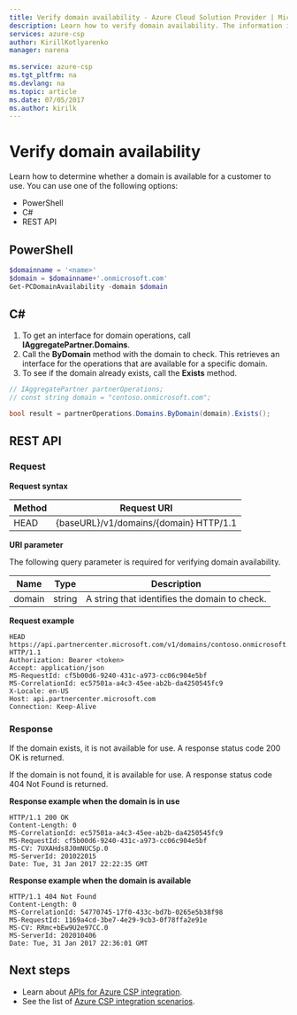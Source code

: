```yaml
---
title: Verify domain availability - Azure Cloud Solution Provider | Microsoft Docs
description: Learn how to verify domain availability. The information in this article supports Azure Cloud Solution Provider (Azure CSP) integration.
services: azure-csp
author: KirillKotlyarenko
manager: narena
 
ms.service: azure-csp
ms.tgt_pltfrm: na
ms.devlang: na
ms.topic: article
ms.date: 07/05/2017
ms.author: kirilk
---
```


# Verify domain availability

Learn how to determine whether a domain is available for a customer to use. You can use one of the following options:

- PowerShell
- C#
- REST API

## PowerShell

```powershell
$domainname = '<name>'
$domain = $domainname+'.onmicrosoft.com'
Get-PCDomainAvailability -domain $domain
```

## C#

1. To get an interface for domain operations, call **IAggregatePartner.Domains**.
2. Call the **ByDomain** method with the domain to check. This retrieves an interface for the operations that are available for a specific domain.
3. To see if the domain already exists, call the **Exists** method.

```csharp
// IAggregatePartner partnerOperations;
// const string domain = "contoso.onmicrosoft.com";  

bool result = partnerOperations.Domains.ByDomain(domain).Exists();
```

## REST API

### Request

**Request syntax**

|Method|Request URI|
|---|---|
|HEAD|{baseURL}/v1/domains/{domain} HTTP/1.1|

**URI parameter**

The following query parameter is required for verifying domain availability.

|Name|Type|Description|
|---|---|---|
|domain|string|A string that identifies the domain to check.

**Request example**

```http
HEAD https://api.partnercenter.microsoft.com/v1/domains/contoso.onmicrosoft.com HTTP/1.1
Authorization: Bearer <token>
Accept: application/json
MS-RequestId: cf5b00d6-9240-431c-a973-cc06c904e5bf
MS-CorrelationId: ec57501a-a4c3-45ee-ab2b-da4250545fc9
X-Locale: en-US
Host: api.partnercenter.microsoft.com
Connection: Keep-Alive
```

### Response

If the domain exists, it is not available for use. A response status code 200 OK is returned. 

If the domain is not found, it is available for use. A response status code 404 Not Found is returned.

**Response example when the domain is in use**

```http
HTTP/1.1 200 OK
Content-Length: 0
MS-CorrelationId: ec57501a-a4c3-45ee-ab2b-da4250545fc9
MS-RequestId: cf5b00d6-9240-431c-a973-cc06c904e5bf
MS-CV: 7UXAHds8J0mNUCSp.0
MS-ServerId: 201022015
Date: Tue, 31 Jan 2017 22:22:35 GMT
```

**Response example when the domain is available**

```http
HTTP/1.1 404 Not Found
Content-Length: 0
MS-CorrelationId: 54770745-17f0-433c-bd7b-0265e5b38f98
MS-RequestId: 1169a4cd-3be7-4e29-9cb3-0f78ffa2e91e
MS-CV: RRmc+bEw9U2e97CC.0
MS-ServerId: 202010406
Date: Tue, 31 Jan 2017 22:36:01 GMT
```

## Next steps

- Learn about [APIs for Azure CSP integration](../available-apis-overview.md).
- See the list of [Azure CSP integration scenarios](../integration-scenarios-list.md).
